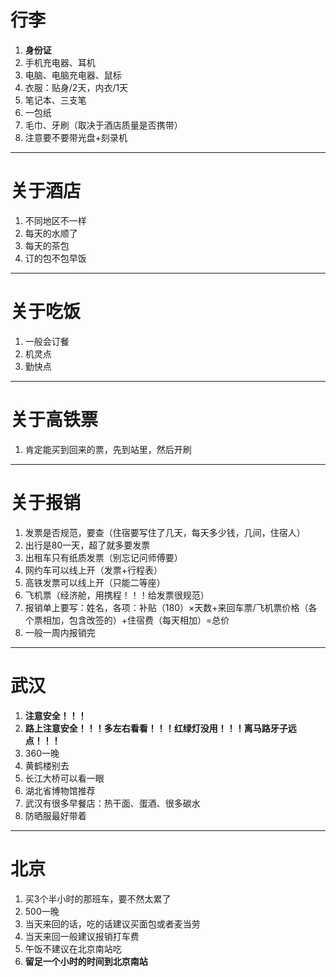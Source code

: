 # 行李
1. **身份证**
2. 手机充电器、耳机
3. 电脑、电脑充电器、鼠标
4. 衣服：贴身/2天，内衣/1天
5. 笔记本、三支笔
6. 一包纸
7. 毛巾、牙刷（取决于酒店质量是否携带）
8. 注意要不要带光盘+刻录机
***
# 关于酒店
1. 不同地区不一样
2. 每天的水顺了
3. 每天的茶包
4. 订的包不包早饭
***
# 关于吃饭
1. 一般会订餐
2. 机灵点
3. 勤快点
***
# 关于高铁票
1. 肯定能买到回来的票，先到站里，然后开刷
***
# 关于报销
1. 发票是否规范，要查（住宿要写住了几天，每天多少钱，几间，住宿人）
2. 出行是80一天，超了就多要发票
3. 出租车只有纸质发票（别忘记问师傅要）
4. 网约车可以线上开（发票+行程表）
5. 高铁发票可以线上开（只能二等座）
6. 飞机票（经济舱，用携程！！！给发票很规范）
7. 报销单上要写：姓名，各项：补贴（180）×天数+来回车票/飞机票价格（各个票相加，包含改签的）+住宿费（每天相加）=总价
8. 一般一周内报销完
***
# 武汉
1. **注意安全！！！**
2. **路上注意安全！！！多左右看看！！！红绿灯没用！！！离马路牙子远点！！！**
3. 360一晚
4. 黄鹤楼别去
5. 长江大桥可以看一眼 
6. 湖北省博物馆推荐
7. 武汉有很多早餐店：热干面、蛋酒、很多碳水
8. 防晒服最好带着
***
# 北京
1. 买3个半小时的那班车，要不然太累了
2. 500一晚
3. 当天来回的话，吃的话建议买面包或者麦当劳
4. 当天来回一般建议报销打车费
5. 午饭不建议在北京南站吃
6. **留足一个小时的时间到北京南站**